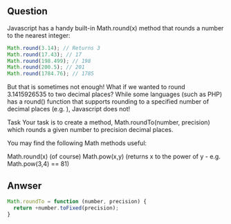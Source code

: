 ## Question
Javascript has a handy built-in Math.round(x) method that rounds a number to the nearest integer:

``` javascript 
Math.round(3.14); // Returns 3
Math.round(17.43); // 17
Math.round(198.499); // 198
Math.round(200.5); // 201
Math.round(1784.76); // 1785
```
But that is sometimes not enough! What if we wanted to round 3.1415926535 to two decimal places? While some languages (such as PHP) has a round() function that supports rounding to a specified number of decimal places (e.g. <?php round(3.1415926535, 4); /* 3.1416 (rounded to 4 d.p. as specified) */ ?>), Javascript does not!

Task
Your task is to create a method, Math.roundTo(number, precision) which rounds a given number to precision decimal places.

You may find the following Math methods useful:

Math.round(x) (of course)
Math.pow(x,y) (returns x to the power of y - e.g. Math.pow(3,4) == 81)

## Anwser
``` javascript
Math.roundTo = function (number, precision) {
  return +number.toFixed(precision);
}
```